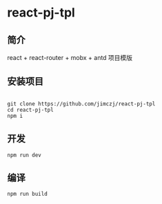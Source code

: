# react-pj-tpl

## 简介

react + react-router + mobx + antd 项目模版

## 安装项目

```shell

git clone https://github.com/jimczj/react-pj-tpl
cd react-pj-tpl
npm i
```

## 开发

```shell
npm run dev
```

## 编译

```shell
npm run build
```
